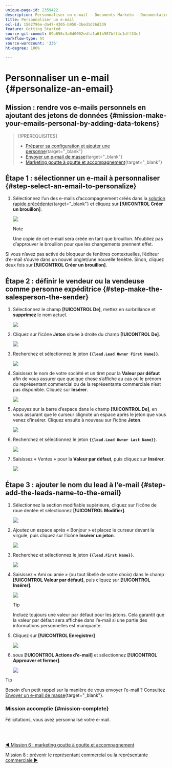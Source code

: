 ```yaml
---
unique-page-id: 2359422
description: Personnaliser un e-mail - Documents Marketo - Documentation du produit
title: Personnaliser un e-mail
exl-id: 1562796e-da47-4305-b950-3bed1d36d339
feature: Getting Started
source-git-commit: 09a656c3a0d0002edfa1a61b987bff4c1dff33cf
workflow-type: ht
source-wordcount: '336'
ht-degree: 100%

---
```


# Personnaliser un e-mail {#personalize-an-email}

## Mission : rendre vos e-mails personnels en ajoutant des jetons de données {#mission-make-your-emails-personal-by-adding-data-tokens}

>[!PREREQUISITES]
>
>* [Préparer sa configuration et ajouter une personne](/help/marketo/getting-started/quick-wins/get-set-up-and-add-a-person.md){target="_blank"}
>* [Envoyer un e-mail de masse](/help/marketo/getting-started/quick-wins/send-an-email.md){target="_blank"}
>* [Marketing goutte à goutte et accompagnement](/help/marketo/getting-started/quick-wins/drip-drip-nurture.md){target="_blank"}

## Étape 1 : sélectionner un e-mail à personnaliser {#step-select-an-email-to-personalize}

1. Sélectionnez l’un des e-mails d’accompagnement créés dans la [solution rapide précédente](/help/marketo/getting-started/quick-wins/drip-drip-nurture.md){target="_blank"} et cliquez sur **[!UICONTROL Créer un brouillon]**.

   ![](assets/personalize-an-email-1.png)

   >[!NOTE]
   >
   >Une copie de cet e-mail sera créée en tant que brouillon. N’oubliez pas d’approuver le brouillon pour que les changements prennent effet.

Si vous n’avez pas activé de bloqueur de fenêtres contextuelles, l’éditeur d’e-mail s’ouvre dans un nouvel onglet/une nouvelle fenêtre. Sinon, cliquez deux fois sur **[!UICONTROL Créer un brouillon]**.

## Étape 2 : définir le vendeur ou la vendeuse comme personne expéditrice {#step-make-the-salesperson-the-sender}

1. Sélectionnez le champ **[!UICONTROL De]**, mettez en surbrillance et **supprimez** le nom actuel.

   ![](assets/personalize-an-email-2.png)

1. Cliquez sur l’icône **Jeton** située à droite du champ **[!UICONTROL De]**.

   ![](assets/personalize-an-email-3.png)

1. Recherchez et sélectionnez le jeton **`{{lead.Lead Owner First Name}}`**.

   ![](assets/personalize-an-email-4.png)

1. Saisissez le nom de votre société et un tiret pour la **Valeur par défaut** afin de vous assurer que quelque chose s’affiche au cas où le prénom du représentant commercial ou de la représentante commerciale n’est pas disponible. Cliquez sur **Insérer**.

   ![](assets/personalize-an-email-5.png)

1. Appuyez sur la barre d’espace dans le champ **[!UICONTROL De]**, en vous assurant que le curseur clignote un espace après le jeton que vous venez d’insérer. Cliquez ensuite à nouveau sur l’icône **Jeton**.

   ![](assets/personalize-an-email-6.png)

1. Recherchez et sélectionnez le jeton **`{{lead.Lead Owner Last Name}}`**.

   ![](assets/personalize-an-email-7.png)

1. Saisissez « Ventes » pour la **Valeur par défaut**, puis cliquez sur **Insérer**.

   ![](assets/personalize-an-email-8.png)

## Étape 3 : ajouter le nom du lead à l’e-mail {#step-add-the-leads-name-to-the-email}

1. Sélectionnez la section modifiable supérieure, cliquez sur l’icône de roue dentée et sélectionnez **[!UICONTROL Modifier]**.

   ![](assets/personalize-an-email-9.png)

1. Ajoutez un espace après « Bonjour » et placez le curseur devant la virgule, puis cliquez sur l’icône **Insérer un jeton**.

   ![](assets/personalize-an-email-10.png)

1. Recherchez et sélectionnez le jeton **`{{lead.First Name}}`**.

   ![](assets/personalize-an-email-11.png)

1. Saisissez « Ami ou amie » (ou tout libellé de votre choix) dans le champ **[!UICONTROL Valeur par défaut]**, puis cliquez sur **[!UICONTROL Insérer]**.

   ![](assets/personalize-an-email-12.png)

   >[!TIP]
   >
   >Incluez toujours une valeur par défaut pour les jetons. Cela garantit que la valeur par défaut sera affichée dans l’e-mail si une partie des informations personnelles est manquante.

1. Cliquez sur **[!UICONTROL Enregistrer]**

   ![](assets/personalize-an-email-13.png)

1. sous **[!UICONTROL Actions d’e-mail]** et sélectionnez **[!UICONTROL Approuver et fermer]**.

   ![](assets/personalize-an-email-14.png)

>[!TIP]
>
>Besoin d’un petit rappel sur la manière de vous envoyer l’e-mail ? Consultez [Envoyer un e-mail de masse](/help/marketo/getting-started/quick-wins/send-an-email.md){target="_blank"}.

### Mission accomplie {#mission-complete}

Félicitations, vous avez personnalisé votre e-mail.

<br> 

[◄ Mission 6 : marketing goutte à goutte et accompagnement](/help/marketo/getting-started/quick-wins/drip-drip-nurture.md)

[Mission 8 : prévenir le représentant commercial ou la représentante commerciale ►](/help/marketo/getting-started/quick-wins/alert-the-sales-rep.md)
